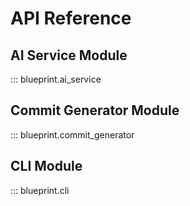 # API Reference

## AI Service Module

::: blueprint.ai_service

## Commit Generator Module

::: blueprint.commit_generator

## CLI Module

::: blueprint.cli
